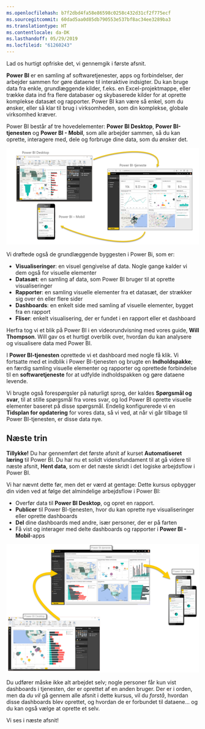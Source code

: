 ```yaml
---
ms.openlocfilehash: b7f2dbd4fa58e86598c0258c432d31cf2f775ecf
ms.sourcegitcommit: 60dad5aa0d85db790553e537bf8ac34ee3289ba3
ms.translationtype: HT
ms.contentlocale: da-DK
ms.lasthandoff: 05/29/2019
ms.locfileid: "61260243"
---
```

Lad os hurtigt opfriske det, vi gennemgik i første afsnit.

**Power BI** er en samling af softwaretjenester, apps og forbindelser, der arbejder sammen for gøre dataene til interaktive indsigter. Du kan bruge data fra enkle, grundlæggende kilder, f.eks. en Excel-projektmappe, eller trække data ind fra flere databaser og skybaserede kilder for at oprette komplekse datasæt og rapporter. Power BI kan være så enkel, som du ønsker, eller så klar til brug i virksomheden, som din komplekse, globale virksomhed kræver.

Power BI består af tre hovedelementer: **Power BI Desktop**, **Power BI-tjenesten** og **Power BI - Mobil**, som alle arbejder sammen, så du kan oprette, interagere med, dele og forbruge dine data, som du ønsker det.

![](media/0-4-summary-of-intro-to-power-bi/c0a4_1.png)

Vi drøftede også de grundlæggende byggesten i Power Bi, som er:

* **Visualiseringer**: en visuel gengivelse af data. Nogle gange kalder vi dem også for visuelle elementer
* **Datasæt**: en samling af data, som Power BI bruger til at oprette visualiseringer
* **Rapporter**: en samling visuelle elementer fra et datasæt, der strækker sig over én eller flere sider
* **Dashboards**: en enkelt side med samling af visuelle elementer, bygget fra en rapport
* **Fliser**: enkelt visualisering, der er fundet i en rapport eller et dashboard

Herfra tog vi et blik på Power BI i en videorundvisning med vores guide, **Will Thompson**. Will gav os et hurtigt overblik over, hvordan du kan analysere og visualisere data med Power BI.

<!---
In **Power BI Desktop**, we connected to a basic Excel file, created visualizations, then published those visualizations to the service. Even if you use Power BI only with your Excel workbooks, you can gain amazing visual insights with those Excel workbooks, and both interact and share it in ways never before possible.
-->
I **Power BI-tjenesten** oprettede vi et dashboard med nogle få klik. Vi fortsatte med et indblik i Power BI-tjenesten og brugte en **Indholdspakke**; en færdig samling visuelle elementer og rapporter og oprettede forbindelse til en **softwaretjeneste** for at udfylde indholdspakken og gøre dataene levende.

Vi brugte også forespørgsler på naturligt sprog, der kaldes **Spørgsmål og svar**, til at stille spørgsmål fra vores svar, og lod Power BI oprette visuelle elementer baseret på disse spørgsmål. Endelig konfigurerede vi en **Tidsplan for opdatering** for vores data, så vi ved, at når vi går tilbage til Power BI-tjenesten, er disse data nye.

## <a name="next-steps"></a>Næste trin
**Tillykke!** Du har gennemført det første afsnit af kurset **Automatiseret læring** til Power BI. Du har nu et solidt vidensfundament til at gå videre til næste afsnit, **Hent data**, som er det næste skridt i det logiske arbejdsflow i Power BI.

Vi har nævnt dette før, men det er værd at gentage: Dette kursus opbygger din viden ved at følge det almindelige arbejdsflow i Power BI:

* Overfør data til **Power BI Desktop**, og opret en rapport.
* **Publicer** til Power BI-tjenesten, hvor du kan oprette nye visualiseringer eller oprette dashboards
* **Del** dine dashboards med andre, især personer, der er på farten
* Få vist og interager med delte dashboards og rapporter i **Power BI - Mobil**-apps

![](media/0-4-summary-of-intro-to-power-bi/c0a1_1.png)

Du udfører måske ikke alt arbejdet selv; nogle personer får kun vist dashboards i tjenesten, der er oprettet af en anden bruger. Der er i orden, men da *du vil* gå gennem alle afsnit i dette kursus, vil du *forstå*, hvordan disse dashboards blev oprettet, og hvordan de er forbundet til dataene... og du kan også vælge at oprette et selv.

Vi ses i næste afsnit!

